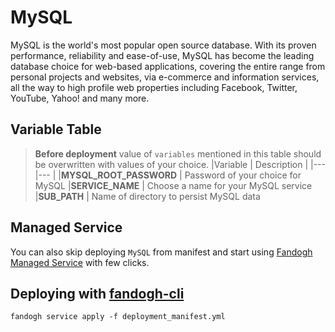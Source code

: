 
# MySQL  
MySQL is the world's most popular open source database. With its proven performance, reliability and ease-of-use, MySQL has become the leading database choice for web-based applications, covering the entire range from personal projects and websites, via e-commerce and information services, all the way to high profile web properties including Facebook, Twitter, YouTube, Yahoo! and many more.

## Variable Table

>  **Before deployment** value of `variables` mentioned in this table should be overwritten with values of your choice.
|Variable | Description |
|--- |--- |
|**MYSQL_ROOT_PASSWORD** | Password of your choice for MySQL
|**SERVICE_NAME** | Choose a name for your MySQL service
|**SUB_PATH** | Name of directory to persist MySQL data

## Managed Service
You can also skip deploying `MySQL` from manifest and start using [Fandogh Managed Service](https://docs.fandogh.cloud/docs/mysql-managed-service.html) with few clicks.

## Deploying with [fandogh-cli](https://docs.fandogh.cloud/docs/service-manifest.html#%D9%85%D8%A7%D9%86%DB%8C%D9%81%D8%B3%D8%AA-%D8%B3%D8%B1%D9%88%DB%8C%D8%B3-%DA%86%DB%8C%D8%B3%D8%AA)

```
fandogh service apply -f deployment_manifest.yml
```

